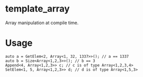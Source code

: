 # template_array
Array manipulation at compile time.

# Usage

```
auto a = GetElem<2, Array<1, 32, 1337>>(); // a == 1337
auto b = Size<Array<1,2,3>>(); // b == 3
Append<4, Array<1,2,3>> c; // c is of type Array<1,2,3,4>
SetElem<1, 5, Array<1,2,3>> d; // d is of type Array<1,5,3>
```
